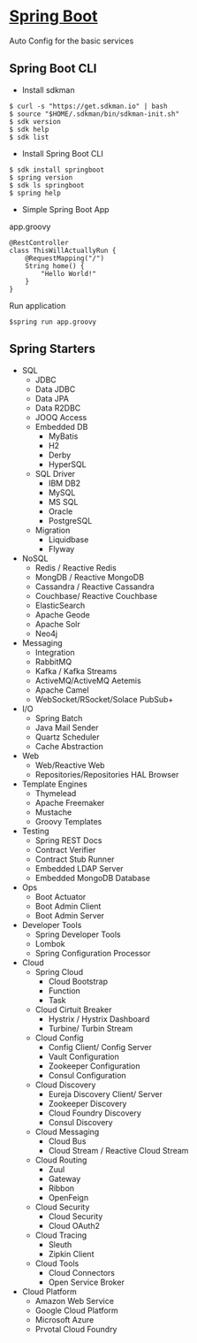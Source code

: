 # [Spring Boot](https://spring.io/projects/spring-boot)
Auto Config for the basic services

## Spring Boot CLI
- Install sdkman
```
$ curl -s "https://get.sdkman.io" | bash
$ source "$HOME/.sdkman/bin/sdkman-init.sh"
$ sdk version
$ sdk help
$ sdk list
```
- Install Spring Boot CLI
```
$ sdk install springboot
$ spring version
$ sdk ls springboot
$ spring help
```
- Simple Spring Boot App

app.groovy
```
@RestController
class ThisWillActuallyRun {    
    @RequestMapping("/")    
    String home() {       
        "Hello World!"    
    }
}
```
Run application
```
$spring run app.groovy
```

## Spring Starters
- SQL
   - JDBC 
   - Data JDBC
   - Data JPA
   - Data R2DBC
   - JOOQ Access
   - Embedded DB
        - MyBatis
        - H2
        - Derby
        - HyperSQL
   - SQL Driver
        - IBM DB2
        - MySQL
        - MS SQL
        - Oracle
        - PostgreSQL
   - Migration
        - Liquidbase
        - Flyway
- NoSQL
   - Redis / Reactive Redis
   - MongDB / Reactive MongoDB
   - Cassandra / Reactive Cassandra
   - Couchbase/ Reactive Couchbase
   - ElasticSearch
   - Apache Geode
   - Apache Solr
   - Neo4j
- Messaging
   - Integration
   - RabbitMQ
   - Kafka / Kafka Streams
   - ActiveMQ/ActiveMQ Aetemis
   - Apache Camel
   - WebSocket/RSocket/Solace PubSub+
- I/O
   - Spring Batch
   - Java Mail Sender
   - Quartz Scheduler
   - Cache Abstraction
- Web
    - Web/Reactive Web
    - Repositories/Repositories HAL Browser
- Template Engines
    - Thymelead
    - Apache Freemaker
    - Mustache
    - Groovy Templates
- Testing
    - Spring REST Docs
    - Contract Verifier
    - Contract Stub Runner
    - Embedded LDAP Server
    - Embedded MongoDB Database
- Ops
    - Boot Actuator
    - Boot Admin Client
    - Boot Admin Server
- Developer Tools
    - Spring Developer Tools
    - Lombok
    - Spring Configuration Processor 
- Cloud
    - Spring Cloud
         - Cloud Bootstrap
         - Function
         - Task
    - Cloud Cirtuit Breaker
         - Hystrix / Hystrix Dashboard
         - Turbine/ Turbin Stream
    - Cloud Config
         - Config Client/ Config Server
         - Vault Configuration
         - Zookeeper Configuration
         - Consul Configuration
    - Cloud Discovery
         - Eureja Discovery Client/ Server
         - Zookeeper Discovery
         - Cloud Foundry Discovery
         - Consul Discovery
    - Cloud Messaging
         - Cloud Bus
         - Cloud Stream / Reactive Cloud Stream         
    - Cloud Routing
         - Zuul
         - Gateway
         - Ribbon
         - OpenFeign
    - Cloud Security
         - Cloud Security
         - Cloud OAuth2
    - Cloud Tracing
         - Sleuth
         - Zipkin Client
    - Cloud Tools
         - Cloud Connectors
         - Open Service Broker
- Cloud Platform
    - Amazon Web Service
    - Google Cloud Platform
    - Microsoft Azure
    - Prvotal Cloud Foundry
